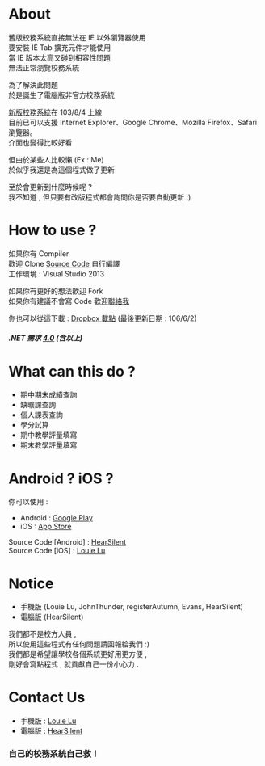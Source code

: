 About
=============================
舊版校務系統直接無法在 IE 以外瀏覽器使用               
要安裝 IE Tab 擴充元件才能使用                 
當 IE 版本太高又碰到相容性問題               
無法正常瀏覽校務系統                      
                                     
為了解決此問題                                 
於是誕生了電腦版非官方校務系統                     
                               
[新版校務系統](http://140.127.113.231/kuas/index.html)在 103/8/4 上線                  
目前已可以支援 Internet Explorer、Google Chrome、Mozilla Firefox、Safari 瀏覽器。                
介面也變得比較好看                   
                 
但由於某些人比較懶 (Ex : Me)                
於似乎我還是為這個程式做了更新              
                
至於會更新到什麼時候呢 ?                 
我不知道 , 但只要有改版程式都會詢問你是否要自動更新 :)               
             
How to use ?            
=============================               
如果你有 Compiler             
歡迎 Clone [Source Code](https://github.com/kuastw/KUAS-AP-Windows.git) 自行編譯             
工作環境 : Visual Studio 2013                

如果你有更好的想法歡迎 Fork             
如果你有建議不會寫 Code 歡迎[聯絡我](https://www.facebook.com/HearSilent)                
  
你也可以從這下載 : [Dropbox 載點](https://goo.gl/kzOSLz) (最後更新日期 : 106/6/2)           

##### .NET 需求 [4.0](http://www.microsoft.com/zh-tw/download/details.aspx?id=24872) (含以上)                      
              
What can this do ?               
=============================             
- 期中期末成績查詢             
- 缺曠課查詢            
- 個人課表查詢             
- 學分試算 
- 期中教學評量填寫
- 期末教學評量填寫
            
Android ? iOS ?               
=============================
你可以使用 :
- Android : [Google Play](https://play.google.com/store/apps/details?id=com.kuas.ap)            
- iOS : [App Store](https://itunes.apple.com/us/app/gao-ying-xiao-wu-tong/id893131497)            
            
Source Code [Android] : [HearSilent](https://github.com/hearsilent/KUAS-AP-Material)          
Source Code [iOS] : [Louie Lu](https://github.com/kuastw/kuasap)             
                 
Notice            
=============================
- 手機版 (Louie Lu, JohnThunder, registerAutumn, Evans, HearSilent)            
- 電腦版 (HearSilent)            
         
我們都不是校方人員 ,             
所以使用這些程式有任何問題請回報給我們 :)              
我們都是希望讓學校各個系統更好用更方便 ,            
剛好會寫點程式 , 就貢獻自己一份小心力 .           
           
Contact Us
=============================
- 手機版 : [Louie Lu](https://www.facebook.com/louie.lu.180)            
- 電腦版 : [HearSilent](https://www.facebook.com/HearSilent)       
                 
### 自己的校務系統自己救！

